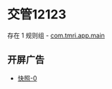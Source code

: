 # 交管12123

存在 1 规则组 - [com.tmri.app.main](/src/apps/com.tmri.app.main.ts)

## 开屏广告

- [快照-0](https://gkd-kit.songe.li/import/12767813)
